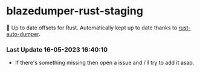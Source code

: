 # blazedumper-rust-staging

🚀 Up to date offsets for Rust. Automatically kept up to date thanks to [rust-auto-dumper](https://github.com/Akandesh/rust-auto-dumper).


### Last Update 16-05-2023 16:40:10
- If there's something missing then open a issue and i'll try to add it asap.